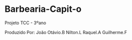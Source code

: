 # Barbearia-Capit-o
Projeto TCC - 3ºano

Produzido Por:
João Otávio.B
Nilton.L
Raquel.A
Guilherme.F
